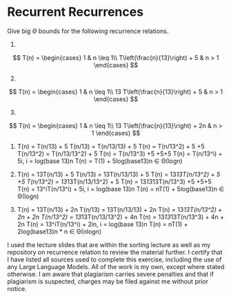 # Recurrent Recurrences

Give big $\Theta$ bounds for the following recurrence relations.

1.
$$ T(n) =
    \begin{cases}
        1 & n \leq 1\\
        T\left(\frac{n}{13}\right) + 5 & n > 1
    \end{cases}
$$

2.
$$ T(n) =
    \begin{cases}
        1 & n \leq 1\\
        13 T\left(\frac{n}{13}\right) + 5 & n > 1
    \end{cases}
$$

3.
$$ T(n) =
    \begin{cases}
        1 & n \leq 1\\
        13 T\left(\frac{n}{13}\right) + 2n & n > 1
    \end{cases}
$$

1. T(n) = T(n/13) + 5
T(n/13) = T(n/13/13) + 5
T(n) = T(n/13^2) + 5 +5
T(n/13^2)  = T(n/13/13^2) + 5
T(n) = T(n/13^3) +5 +5+5
T(n) = T(n/13^i) + 5i, i = log(base 13)n
T(n) = T(1) + 5log(base13)n ∈ Θ(logn)

2. T(n) = 13T(n/13) + 5
T(n/13) = 13T(n/13/13) + 5
T(n) = 13*13T(n/13^2) + 5 +5
T(n/13^2)  = 13*13T(n/13/13^2) + 5
T(n) = 13*13*13T(n/13^3) +5 +5+5
T(n) = 13^iT(n/13^i) + 5i, i = log(base 13)n
T(n) = nT(1) + 5log(base13)n ∈ Θ(logn)

3. T(n) = 13T(n/13) + 2n 
T(n/13) = 13T(n/13/13) + 2n
T(n) = 13*13T(n/13^2) + 2n + 2n
T(n/13^2)  = 13*13T(n/13/13^2) + 4n
T(n) = 13*13*13T(n/13^3) + 4n + 2n
T(n) = 13^iT(n/13^i) + 2in, i = log(base 13)n
T(n) = nT(1) + 2log(base13)n * n ∈ Θ(nlogn)

I used the lecture slides that are within the sorting lecture as well as my repository on recurrence relation to review the material further.
I certify that I have listed all sources used to complete this exercise, including the use of any Large Language Models. All of the work is my own, except where stated otherwise. I am aware that plagiarism carries severe penalties and that if plagiarism is suspected, charges may be filed against me without prior notice.




